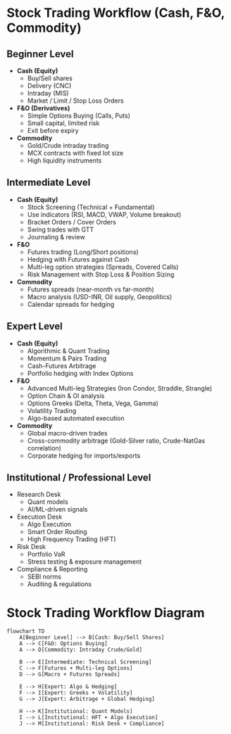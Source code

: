 # Stock Trading Workflow (Cash, F&O, Commodity)

## Beginner Level
- **Cash (Equity)**
  - Buy/Sell shares
  - Delivery (CNC)
  - Intraday (MIS)
  - Market / Limit / Stop Loss Orders
- **F&O (Derivatives)**
  - Simple Options Buying (Calls, Puts)
  - Small capital, limited risk
  - Exit before expiry
- **Commodity**
  - Gold/Crude intraday trading
  - MCX contracts with fixed lot size
  - High liquidity instruments

## Intermediate Level
- **Cash (Equity)**
  - Stock Screening (Technical + Fundamental)
  - Use indicators (RSI, MACD, VWAP, Volume breakout)
  - Bracket Orders / Cover Orders
  - Swing trades with GTT
  - Journaling & review
- **F&O**
  - Futures trading (Long/Short positions)
  - Hedging with Futures against Cash
  - Multi-leg option strategies (Spreads, Covered Calls)
  - Risk Management with Stop Loss & Position Sizing
- **Commodity**
  - Futures spreads (near-month vs far-month)
  - Macro analysis (USD-INR, Oil supply, Geopolitics)
  - Calendar spreads for hedging

## Expert Level
- **Cash (Equity)**
  - Algorithmic & Quant Trading
  - Momentum & Pairs Trading
  - Cash-Futures Arbitrage
  - Portfolio hedging with Index Options
- **F&O**
  - Advanced Multi-leg Strategies (Iron Condor, Straddle, Strangle)
  - Option Chain & OI analysis
  - Options Greeks (Delta, Theta, Vega, Gamma)
  - Volatility Trading
  - Algo-based automated execution
- **Commodity**
  - Global macro-driven trades
  - Cross-commodity arbitrage (Gold-Silver ratio, Crude-NatGas correlation)
  - Corporate hedging for imports/exports

## Institutional / Professional Level
- Research Desk
  - Quant models
  - AI/ML-driven signals
- Execution Desk
  - Algo Execution
  - Smart Order Routing
  - High Frequency Trading (HFT)
- Risk Desk
  - Portfolio VaR
  - Stress testing & exposure management
- Compliance & Reporting
  - SEBI norms
  - Auditing & regulations

# Stock Trading Workflow Diagram

```mermaid
flowchart TD
    A[Beginner Level] --> B[Cash: Buy/Sell Shares]
    A --> C[F&O: Options Buying]
    A --> D[Commodity: Intraday Crude/Gold]

    B --> E[Intermediate: Technical Screening]
    C --> F[Futures + Multi-leg Options]
    D --> G[Macro + Futures Spreads]

    E --> H[Expert: Algo & Hedging]
    F --> I[Expert: Greeks + Volatility]
    G --> J[Expert: Arbitrage + Global Hedging]

    H --> K[Institutional: Quant Models]
    I --> L[Institutional: HFT + Algo Execution]
    J --> M[Institutional: Risk Desk + Compliance]
